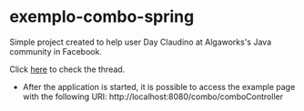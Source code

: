 # exemplo-combo-spring
<p>Simple project created to help user Day Claudino at Algaworks's Java community in Facebook.</p>
Click <a href="https://www.facebook.com/groups/1467881680180826/permalink/1688791508089841/">here</a> to check the thread.
<br/>

- After the application is started, it is possible to access the example page with the following URI: http://localhost:8080/combo/comboController
